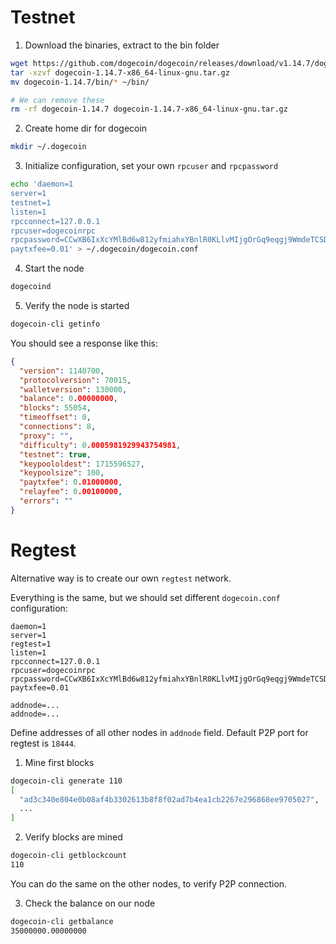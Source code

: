 # Testnet

1. Download the binaries, extract to the bin folder

```sh
wget https://github.com/dogecoin/dogecoin/releases/download/v1.14.7/dogecoin-1.14.7-x86_64-linux-gnu.tar.gz
tar -xzvf dogecoin-1.14.7-x86_64-linux-gnu.tar.gz
mv dogecoin-1.14.7/bin/* ~/bin/

# We can remove these
rm -rf dogecoin-1.14.7 dogecoin-1.14.7-x86_64-linux-gnu.tar.gz
```

2. Create home dir for dogecoin

```sh
mkdir ~/.dogecoin
```

3. Initialize configuration, set your own `rpcuser` and `rpcpassword`

```sh
echo 'daemon=1
server=1
testnet=1
listen=1
rpcconnect=127.0.0.1
rpcuser=dogecoinrpc
rpcpassword=CCwXB6IxXcYMlBd6w812yfmiahxYBnlR0KLlvMIjgOrGq9eqgj9WmdeTCSDVo4w9
paytxfee=0.01' > ~/.dogecoin/dogecoin.conf
```

4. Start the node

```sh
dogecoind
```

5. Verify the node is started

```sh
dogecoin-cli getinfo
```

You should see a response like this:

```json
{
  "version": 1140700,
  "protocolversion": 70015,
  "walletversion": 130000,
  "balance": 0.00000000,
  "blocks": 55054,
  "timeoffset": 0,
  "connections": 8,
  "proxy": "",
  "difficulty": 0.0005981929943754981,
  "testnet": true,
  "keypoololdest": 1715596527,
  "keypoolsize": 100,
  "paytxfee": 0.01000000,
  "relayfee": 0.00100000,
  "errors": ""
}
```

# Regtest

Alternative way is to create our own `regtest` network.

Everything is the same, but we should set different `dogecoin.conf` configuration:

```
daemon=1
server=1
regtest=1
listen=1
rpcconnect=127.0.0.1
rpcuser=dogecoinrpc
rpcpassword=CCwXB6IxXcYMlBd6w812yfmiahxYBnlR0KLlvMIjgOrGq9eqgj9WmdeTCSDVo4w9
paytxfee=0.01

addnode=...
addnode=...
```

Define addresses of all other nodes in `addnode` field. Default P2P port for regtest is `18444`.

1. Mine first blocks

```sh
dogecoin-cli generate 110
[
  "ad3c340e804e0b08af4b3302613b8f8f02ad7b4ea1cb2267e296868ee9705027",
  ...
]
```

2. Verify blocks are mined

```sh
dogecoin-cli getblockcount
110
```
You can do the same on the other nodes, to verify P2P connection.

3. Check the balance on our node

```sh
dogecoin-cli getbalance
35000000.00000000
```